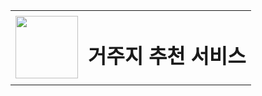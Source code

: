<table>
  <tr>
    <td><img src="https://github.com/user-attachments/assets/f521acdb-4507-4aee-8abd-ac88f80318bb" width="100" height="100"></td>
    <td><h1>거주지 추천 서비스</h1></td>
  </tr>
</table>
